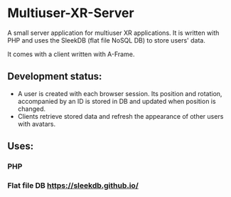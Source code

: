 # Multiuser-XR-Server

A small server application for multiuser XR applications. It is written with PHP and uses the SleekDB (flat file NoSQL DB) to store users' data.  

It comes with a client written with A-Frame. 

## Development status:
- A user is created with each browser session. Its position and rotation, accompanied by an ID is stored in DB and updated when position is changed.
- Clients retrieve stored data and refresh the appearance of other users with avatars.

## Uses: 
### PHP
### Flat file DB https://sleekdb.github.io/
